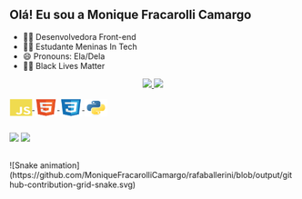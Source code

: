 ## Olá! Eu sou a Monique Fracarolli Camargo

- 👩‍💻 Desenvolvedora Front-end
- 👩‍🎓 Estudante Meninas In Tech
- 😄 Pronouns: Ela/Dela
- ✊🏿 Black Lives Matter

<div align="center">
  <a href="https://github.com/MoniqueFracarolliCamargo">
  <img height="160em" src="https://github-readme-stats.vercel.app/api?username=MoniqueFracarolliCamargo&show_icons=true&theme=dracula&include_all_commits=true&count_private=true"/>
  <img height="160em" src="https://github-readme-stats.vercel.app/api/top-langs/?username=MoniqueFracarolliCamargo&layout=compact&langs_count=7&theme=dracula"/>
</div>

<div style="display: inline_block"><br>
  <img align="center" alt="Rafa-Js" height="30" width="40" src="https://raw.githubusercontent.com/devicons/devicon/master/icons/javascript/javascript-plain.svg">
  <img align="center" alt="Rafa-HTML" height="30" width="40" src="https://raw.githubusercontent.com/devicons/devicon/master/icons/html5/html5-original.svg">
  <img align="center" alt="Rafa-CSS" height="30" width="40" src="https://raw.githubusercontent.com/devicons/devicon/master/icons/css3/css3-original.svg">
  <img align="center" alt="Rafa-Python" height="30" width="40" src="https://raw.githubusercontent.com/devicons/devicon/master/icons/python/python-original.svg"> 
 </div>

##

<div> 
  <a href = "mailto:contatomoniquecaamargoo@gmail.com"><img src="https://img.shields.io/badge/-Gmail-%23333?style=for-the-badge&logo=gmail&logoColor=white" target="_blank"></a>
  <a href="https://www.linkedin.com/in/monique-roberta-fracarolli-de-camargo-0" target="_blank"><img src="https://img.shields.io/badge/-LinkedIn-%230077B5?style=for-the-badge&logo=linkedin&logoColor=white" target="_blank"></a> 
</div>

##
  
<div>
    ![Snake animation](https://github.com/MoniqueFracarolliCamargo/rafaballerini/blob/output/github-contribution-grid-snake.svg)
</div>
